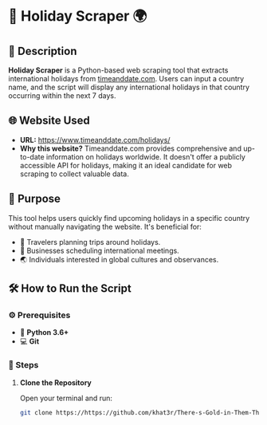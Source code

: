 # 🎉 Holiday Scraper 🌍

## 📄 Description

**Holiday Scraper** is a Python-based web scraping tool that extracts international holidays from [timeanddate.com](https://www.timeanddate.com/holidays/). Users can input a country name, and the script will display any international holidays in that country occurring within the next 7 days.

## 🌐 Website Used

- **URL:** https://www.timeanddate.com/holidays/
- **Why this website?** Timeanddate.com provides comprehensive and up-to-date information on holidays worldwide. It doesn't offer a publicly accessible API for holidays, making it an ideal candidate for web scraping to collect valuable data.

## 🎯 Purpose

This tool helps users quickly find upcoming holidays in a specific country without manually navigating the website. It's beneficial for:

- 🧳 Travelers planning trips around holidays.
- 📅 Businesses scheduling international meetings.
- 🌏 Individuals interested in global cultures and observances.

## 🛠 How to Run the Script

### ⚙️ Prerequisites

- 🐍 **Python 3.6+**
- 💻 **Git**

### 🚀 Steps

1. **Clone the Repository**

   Open your terminal and run:

   ```bash
   git clone https://https://github.com/khat3r/There-s-Gold-in-Them-There-Data.git
